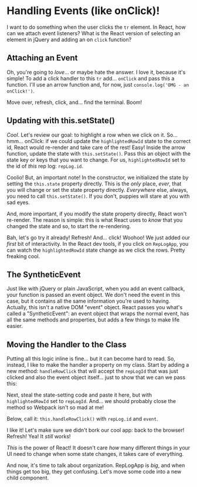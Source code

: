 # Handling Events (like onClick)!

I want to do something when the user clicks the `tr` element. In React, how can we
attach event listeners? What is the React version of selecting an element in jQuery
and adding an on `click` function?

## Attaching an Event

Oh, you're going to *love*... or maybe hate the answer. I love it, because it's
simple! To add a click handler to this `tr` add... `onClick` and pass this a
function. I'll use an arrow function and, for now, just
`console.log('OMG - an onClick!')`.

Move over, refresh, click, and... find the terminal. Boom!

## Updating with this.setState()

*Cool*. Let's review our goal: to highlight a row when we click on it. So... hmm...
onClick: if we could update the `highlightedRowId` state to the correct id, React
would re-render and take care of the rest! Easy! Inside the arrow function, update
the state with `this.setState()`. Pass this an object with the state key or keys
that you want to change. For us, `highlightedRowId` set to the id of *this* rep
log: `repLog.id`.

Coolio! But, an important note! In the constructor, we initialized the state by
setting the `this.state` property directly. This is the *only* place, *ever*,
that you will change or set the state property directly. *Everywhere* else, always,
you need to call `this.setState()`. If you don't, puppies will stare at you with
sad eyes.

And, more important, if you modify the state property directly, React won't re-render.
The reason is simple: this is what React uses to *know* that you changed the state
and so, to start the re-rendering.

Bah, let's go try it already! Refresh! And... click! Woohoo! We just added our *first* bit
of interactivity. In the React dev tools, if you click on `RepLogApp`, you can watch
the `highlightedRowId` state change as we click the rows. Pretty freaking cool.

## The SyntheticEvent

Just like with jQuery or plain JavaScript, when you add an event callback, your
function is passed an event object. We don't need the event in this case, but it
contains all the same information you're used to having. Actually, this isn't a
native DOM "event" object. React passes you what's called a "SyntheticEvent": an
event object that wraps the normal event, has all the same methods and properties,
but adds a few things to make life easier.

## Moving the Handler to the Class

Putting all this logic inline is fine... but it can become hard to read. So, instead,
I like to make the handler a property on my class. Start by adding a new method:
`handleRowClick` that will accept the `repLogId` that was just clicked and also
the event object itself... just to show that we can we pass this:

Next, steal the state-setting code and paste it here, but with `highlightedRowId`
set to `repLogId`. And... we should probably close the method so Webpack isn't
so mad at me!

Below, call it: `this.handleRowClick()` with `repLog.id` and `event`.

I like it! Let's make sure we didn't bork our cool app: back to the browser! Refresh!
Yea! It *still* works! 

*This* is the power of React! It doesn't care *how* many different things in your
UI need to change when some state changes, it takes care of everything.

And now, it's time to talk about organization. RepLogApp is *big*, and when things
get too big, they get confusing. Let's move some code into a new child component.
